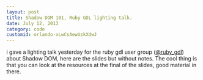 ```yaml
---
layout: post
title: Shadow DOM 101, Ruby GDL lighting talk.
date: July 12, 2013
category: code
customid: orlando-xLwCsAewUzkXdwJ
---
```


i gave a lighting talk yesterday for the ruby gdl user group ([@ruby_gdl](https://twitter.com/ruby_gdl)) about Shadow DOM, here are the slides but without notes. The cool thing is that you can look at the resources at the final of the slides, good material in there.

<div class="speakerdeck">
	<script async class="speakerdeck-embed" data-id="08028070cd2a013059600aa8ee42777e" data-ratio="1.3333333333333333" src="//speakerdeck.com/assets/embed.js"></script>
</div>
